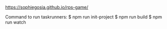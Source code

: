 https://sophiegosia.github.io/rps-game/

Command to run taskrunners: 
$ npm run init-project
$ npm run build
$ npm run watch

